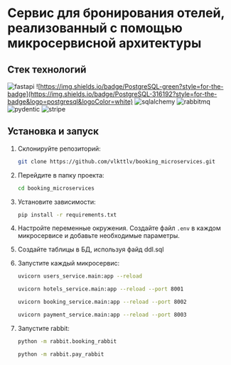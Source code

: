 # Сервис для бронирования отелей, реализованный с помощью микросервисной архитектуры


## Стек технологий


![fastapi](https://img.shields.io/badge/fastapi-109989?style=for-the-badge&logo=FASTAPI&logoColor=white)
![https://img.shields.io/badge/PostgreSQL-green?style=for-the-badge](https://img.shields.io/badge/PostgreSQL-316192?style=for-the-badge&logo=postgresql&logoColor=white)
![sqlalchemy](https://img.shields.io/badge/SQLAlchemy-red?style=for-the-badge)
![rabbitmq](https://img.shields.io/badge/rabbitmq-%23FF6600.svg?&style=for-the-badge&logo=rabbitmq&logoColor=white)
![pydentic](https://img.shields.io/badge/Pydantic-E92063?style=for-the-badge&logo=Pydantic&logoColor=white)
![stripe](https://img.shields.io/badge/Stripe-626CD9?style=for-the-badge&logo=Stripe&logoColor=white)

## Установка и запуск


1. Склонируйте репозиторий:
   ```bash
   git clone https://github.com/vlkttlv/booking_microservices.git
   ```
2. Перейдите в папку проекта:
   ```bash
   cd booking_microservices
   ```
3. Установите зависимости:
   ```bash
   pip install -r requirements.txt
   ```
4. Настройте переменные окружения. Создайте файл `.env` в каждом микросервисе и добавьте необходимые параметры.
   
5. Создайте таблицы в БД, используя файд ddl.sql

6. Запуcтите каждый микросервис:
   ```bash
   uvicorn users_service.main:app --reload
   ```
   ```bash
   uvicorn hotels_service.main:app --reload --port 8001
   ```
   ```bash
   uvicorn booking_service.main:app --reload --port 8002
   ```
   ```bash
   uvicorn payment_service.main:app --reload --port 8003
   ```
7. Запустите rabbit:
   ```bash
   python -m rabbit.booking_rabbit
   ```
   ```bash
   python -m rabbit.pay_rabbit
   ```
